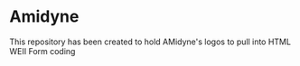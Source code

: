 # Amidyne
This repository has been created to hold AMidyne's logos to pull into HTML WEII Form coding
